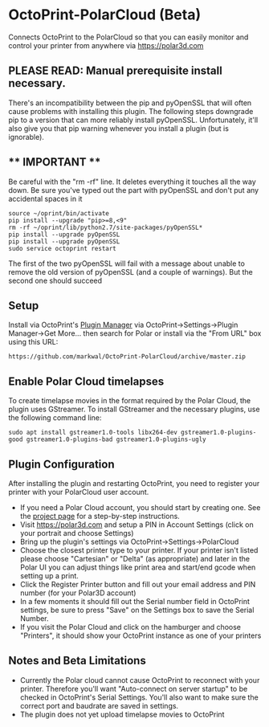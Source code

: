 # OctoPrint-PolarCloud (Beta)

Connects OctoPrint to the PolarCloud so that you can easily monitor and control
your printer from anywhere via https://polar3d.com

## PLEASE READ: Manual prerequisite install necessary.

There's an incompatibility between the pip and pyOpenSSL that will often cause
problems with installing this plugin.  The following steps downgrade pip to a
version that can more reliably install pyOpenSSL.  Unfortunately, it'll also
give you that pip warning whenever you install a plugin (but is ignorable).

## ** IMPORTANT **
Be careful with the "rm -rf" line. It deletes everything it touches all the
way down. Be sure you've typed out the part with pyOpenSSL and don't put any
accidental spaces in it

```
source ~/oprint/bin/activate
pip install --upgrade "pip>=8,<9"
rm -rf ~/oprint/lib/python2.7/site-packages/pyOpenSSL*
pip install --upgrade pyOpenSSL
pip install --upgrade pyOpenSSL
sudo service octoprint restart
```

The first of the two pyOpenSSL will fail with a message about unable to remove
the old version of pyOpenSSL (and a couple of warnings).  But the second one
should succeed

## Setup

Install via OctoPrint's [Plugin Manager](https://github.com/foosel/OctoPrint/wiki/Plugin:-Plugin-Manager)
via OctoPrint-\>Settings-\>Plugin Manager-\>Get More... then search for Polar or
install via the "From URL" box using this URL:

    https://github.com/markwal/OctoPrint-PolarCloud/archive/master.zip

## Enable Polar Cloud timelapses

To create timelapse movies in the format required by the Polar Cloud, the
plugin uses GStreamer.  To install GStreamer and the necessary plugins, use the
following command line:

```
sudo apt install gstreamer1.0-tools libx264-dev gstreamer1.0-plugins-good gstreamer1.0-plugins-bad gstreamer1.0-plugins-ugly
```

## Plugin Configuration

After installing the plugin and restarting OctoPrint, you need to register your
printer with your PolarCloud user account.
* If you need a Polar Cloud account, you should start by creating one.  See the
  [project page](https://markwal.github.io/OctoPrint-PolarCloud) for a
  step-by-step instructions.
* Visit https://polar3d.com and setup a PIN in Account Settings (click on your
  portrait and choose Settings)
* Bring up the plugin's settings via OctoPrint-\>Settings-\>PolarCloud
* Choose the closest printer type to your printer. If your printer isn't listed
  please choose "Cartesian" or "Delta" (as appropriate) and later in the Polar UI
  you can adjust things like print area and start/end gcode when setting up a print.
* Click the Register Printer button and fill out your email address and PIN
  number (for your Polar3D account)
* In a few moments it should fill out the Serial number field in OctoPrint
  settings, be sure to press "Save" on the Settings box to save the Serial Number.
* If you visit the Polar Cloud and click on the hamburger and choose
  "Printers", it should show your OctoPrint instance as one of your printers

## Notes and Beta Limitations

* Currently the Polar cloud cannot cause OctoPrint to reconnect with your
  printer.  Therefore you'll want "Auto-connect on server startup" to be
  checked in OctoPrint's Serial Settings. You'll also want to make sure the
  correct port and baudrate are saved in settings.
* The plugin does not yet upload timelapse movies to OctoPrint
